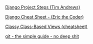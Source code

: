 [Django Project Steps (Tim Andrews)](https://gist.github.com/timpandrews/0d71f20eaaef05cd73b36ba70b4c3093)

[Django Cheat Sheet - (Eric the Coder)](https://dev.to/ericchapman/my-beloved-django-cheat-sheet-2056)

[Classy Class-Based Views (cheatsheet) ](https://ccbv.co.uk/)

[git - the simple guide - no deep shit](https://rogerdudler.github.io/git-guide/)